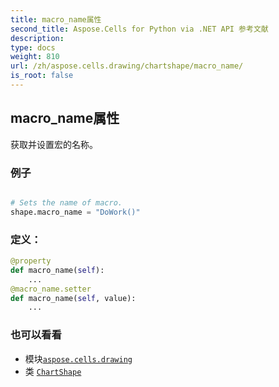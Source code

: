```yaml
---
title: macro_name属性
second_title: Aspose.Cells for Python via .NET API 参考文献
description:
type: docs
weight: 810
url: /zh/aspose.cells.drawing/chartshape/macro_name/
is_root: false
---
```

## macro_name属性

获取并设置宏的名称。

### 例子

```python

# Sets the name of macro.
shape.macro_name = "DoWork()"

```
### 定义：
```python
@property
def macro_name(self):
    ...
@macro_name.setter
def macro_name(self, value):
    ...
```

### 也可以看看
* 模块[`aspose.cells.drawing`](../../)
* 类 [`ChartShape`](/cells/python-net/zh/aspose.cells.drawing/chartshape)
